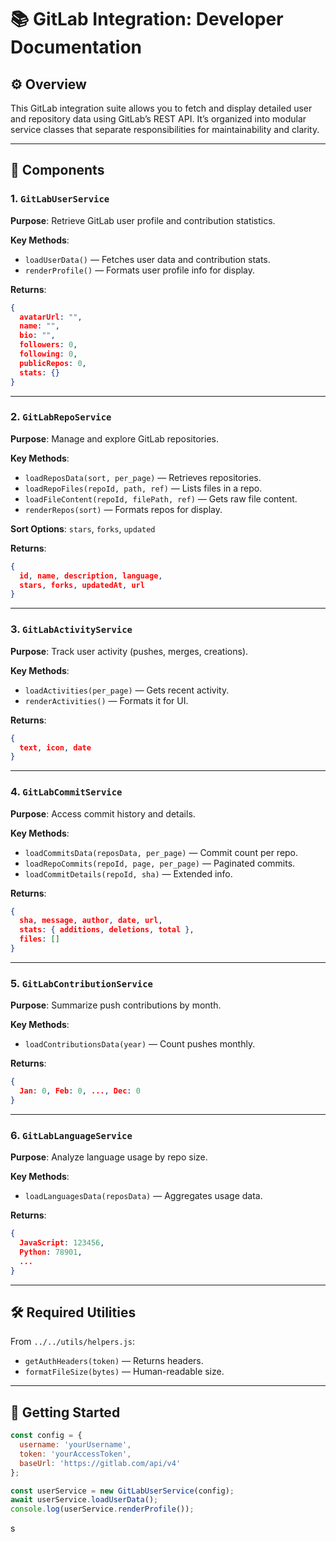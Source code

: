 # 📚 GitLab Integration: Developer Documentation

## ⚙️ Overview
This GitLab integration suite allows you to fetch and display detailed user and repository data using GitLab’s REST API. It’s organized into modular service classes that separate responsibilities for maintainability and clarity.

---

## 🧩 Components

### 1. `GitLabUserService`
**Purpose**: Retrieve GitLab user profile and contribution statistics.

**Key Methods**:
- `loadUserData()` — Fetches user data and contribution stats.
- `renderProfile()` — Formats user profile info for display.

**Returns**:
```json
{
  avatarUrl: "",
  name: "",
  bio: "",
  followers: 0,
  following: 0,
  publicRepos: 0,
  stats: {}
}
```

---

### 2. `GitLabRepoService`
**Purpose**: Manage and explore GitLab repositories.

**Key Methods**:
- `loadReposData(sort, per_page)` — Retrieves repositories.
- `loadRepoFiles(repoId, path, ref)` — Lists files in a repo.
- `loadFileContent(repoId, filePath, ref)` — Gets raw file content.
- `renderRepos(sort)` — Formats repos for display.

**Sort Options**: `stars`, `forks`, `updated`

**Returns**:
```json
{
  id, name, description, language,
  stars, forks, updatedAt, url
}
```

---

### 3. `GitLabActivityService`
**Purpose**: Track user activity (pushes, merges, creations).

**Key Methods**:
- `loadActivities(per_page)` — Gets recent activity.
- `renderActivities()` — Formats it for UI.

**Returns**:
```json
{
  text, icon, date
}
```

---

### 4. `GitLabCommitService`
**Purpose**: Access commit history and details.

**Key Methods**:
- `loadCommitsData(reposData, per_page)` — Commit count per repo.
- `loadRepoCommits(repoId, page, per_page)` — Paginated commits.
- `loadCommitDetails(repoId, sha)` — Extended info.

**Returns**:
```json
{
  sha, message, author, date, url,
  stats: { additions, deletions, total },
  files: []
}
```

---

### 5. `GitLabContributionService`
**Purpose**: Summarize push contributions by month.

**Key Methods**:
- `loadContributionsData(year)` — Count pushes monthly.

**Returns**:
```json
{
  Jan: 0, Feb: 0, ..., Dec: 0
}
```

---

### 6. `GitLabLanguageService`
**Purpose**: Analyze language usage by repo size.

**Key Methods**:
- `loadLanguagesData(reposData)` — Aggregates usage data.

**Returns**:
```json
{
  JavaScript: 123456,
  Python: 78901,
  ...
}
```

---

## 🛠 Required Utilities

From `../../utils/helpers.js`:
- `getAuthHeaders(token)` — Returns headers.
- `formatFileSize(bytes)` — Human-readable size.

---

## 🚀 Getting Started

```js
const config = {
  username: 'yourUsername',
  token: 'yourAccessToken',
  baseUrl: 'https://gitlab.com/api/v4'
};

const userService = new GitLabUserService(config);
await userService.loadUserData();
console.log(userService.renderProfile());
```
s